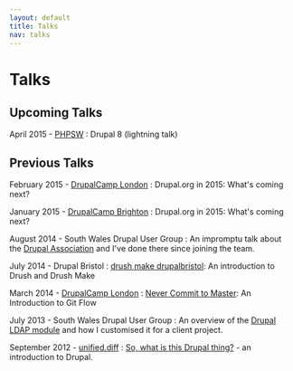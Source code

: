 ```yaml
---
layout: default
title: Talks
nav: talks
---
```

# Talks

## Upcoming Talks

April 2015 - [PHPSW](http://phpsw.org.uk/events/221484360-lightning-talks)
: Drupal 8 (lightning talk)

## Previous Talks

February 2015 - [DrupalCamp London](http://2015.drupalcamplondon.co.uk)
: Drupal.org in 2015: What's coming next?

January 2015 - [DrupalCamp Brighton](http://www.drupalcampbrighton.co.uk/drupalcamp-brighton-2015/)
: Drupal.org in 2015: What's coming next?

August 2014 - South Wales Drupal User Group
: An impromptu talk about the [Drupal Association](https://assoc.drupal.org) and I've done there since joining the team.

July 2014 - Drupal Bristol
: [drush make drupalbristol](/blog/drush-make-drupalbristol): An introduction to Drush and Drush Make

March 2014 - [DrupalCamp London](http://2014.drupalcamplondon.co.uk)
: [Never Commit to Master](/blog/what-git-flow): An Introduction to Git Flow

July 2013 - South Wales Drupal User Group
: An overview of the [Drupal LDAP module](http://www.drupal.org/project/ldap) and how I customised it for a client project.

September 2012 - [unified.diff](http://unifieddiff.co.uk)
: [So, what is this Drupal thing?](http://vimeo.com/49827006) - an introduction to Drupal.